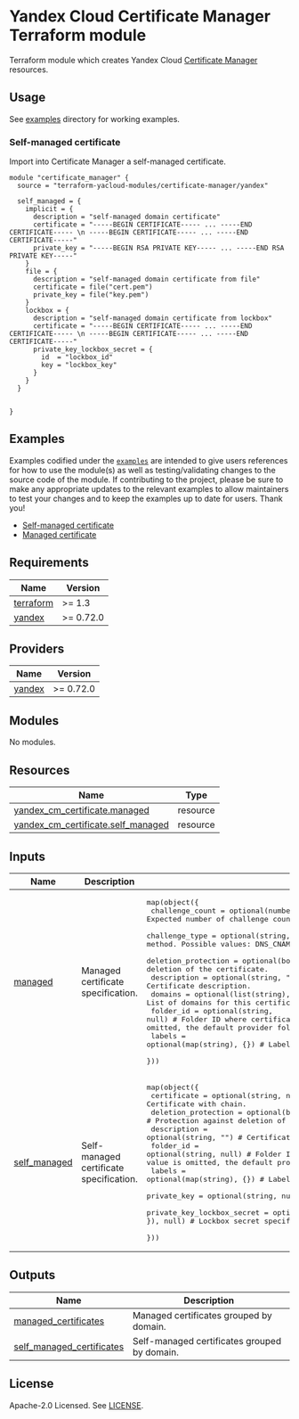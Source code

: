 # Yandex Cloud Certificate Manager Terraform module

Terraform module which creates Yandex Cloud [Certificate Manager](https://yandex.cloud/en/docs/certificate-manager/) resources.

## Usage

See [examples](https://github.com/terraform-yacloud-modules/terraform-yandex-certificate-manager/tree/main/examples) directory for working examples.

### Self-managed certificate

Import into Certificate Manager a self-managed certificate.

```hcl
module "certificate_manager" {
  source = "terraform-yacloud-modules/certificate-manager/yandex"

  self_managed = {
    implicit = {
      description = "self-managed domain certificate"
      certificate = "-----BEGIN CERTIFICATE----- ... -----END CERTIFICATE----- \n -----BEGIN CERTIFICATE----- ... -----END CERTIFICATE-----"
      private_key = "-----BEGIN RSA PRIVATE KEY----- ... -----END RSA PRIVATE KEY-----"
    }
    file = {
      description = "self-managed domain certificate from file"
      certificate = file("cert.pem")
      private_key = file("key.pem")
    }
    lockbox = {
      description = "self-managed domain certificate from lockbox"
      certificate = "-----BEGIN CERTIFICATE----- ... -----END CERTIFICATE----- \n -----BEGIN CERTIFICATE----- ... -----END CERTIFICATE-----"
      private_key_lockbox_secret = {
        id  = "lockbox_id"
        key = "lockbox_key"
      }
    }
  }
  
  
}
```

## Examples

Examples codified under
the [`examples`](https://github.com/terraform-yacloud-modules/terraform-yandex-module-template/tree/main/examples) are intended
to give users references for how to use the module(s) as well as testing/validating changes to the source code of the
module. If contributing to the project, please be sure to make any appropriate updates to the relevant examples to allow
maintainers to test your changes and to keep the examples up to date for users. Thank you!

- [Self-managed certificate](https://github.com/terraform-yacloud-modules/terraform-yandex-certificate-manager/tree/main/examples/self-managed)
- [Managed certificate](https://github.com/terraform-yacloud-modules/terraform-yandex-certificate-manager/tree/main/examples/managed)

<!-- BEGINNING OF PRE-COMMIT-TERRAFORM DOCS HOOK -->
## Requirements

| Name | Version |
|------|---------|
| <a name="requirement_terraform"></a> [terraform](#requirement\_terraform) | >= 1.3 |
| <a name="requirement_yandex"></a> [yandex](#requirement\_yandex) | >= 0.72.0 |

## Providers

| Name | Version |
|------|---------|
| <a name="provider_yandex"></a> [yandex](#provider\_yandex) | >= 0.72.0 |

## Modules

No modules.

## Resources

| Name | Type |
|------|------|
| [yandex_cm_certificate.managed](https://registry.terraform.io/providers/yandex-cloud/yandex/latest/docs/resources/cm_certificate) | resource |
| [yandex_cm_certificate.self_managed](https://registry.terraform.io/providers/yandex-cloud/yandex/latest/docs/resources/cm_certificate) | resource |

## Inputs

| Name | Description | Type | Default | Required |
|------|-------------|------|---------|:--------:|
| <a name="input_managed"></a> [managed](#input\_managed) | Managed certificate specification. | <pre>map(object({<br/>    challenge_count     = optional(number, 1)           # Expected number of challenge count needed to validate certificate.<br/>    challenge_type      = optional(string, "DNS_CNAME") # Domain owner-check method. Possible values: DNS_CNAME, DNS_TXT, HTTP<br/>    deletion_protection = optional(bool, false)         # Protection against deletion of the certificate.<br/>    description         = optional(string, "")          # Certificate description.<br/>    domains             = optional(list(string), [])    # List of domains for this certificate.<br/>    folder_id           = optional(string, null)        # Folder ID where certificate will be created. If value is omitted, the default provider folder is used.<br/>    labels              = optional(map(string), {})     # Labels to assign to this certificate.<br/>  }))</pre> | `{}` | no |
| <a name="input_self_managed"></a> [self\_managed](#input\_self\_managed) | Self-managed certificate specification. | <pre>map(object({<br/>    certificate                = optional(string, null)                                # Certificate with chain.<br/>    deletion_protection        = optional(bool, false)                                 # Protection against deletion of the certificate.<br/>    description                = optional(string, "")                                  # Certificate description.<br/>    folder_id                  = optional(string, null)                                # Folder ID where certificate will be created. If value is omitted, the default provider folder is used.<br/>    labels                     = optional(map(string), {})                             # Labels to assign to this certificate.<br/>    private_key                = optional(string, null)                                # Private key of certificate.<br/>    private_key_lockbox_secret = optional(object({ id = string, key = string }), null) # Lockbox secret specification for getting private key.<br/>  }))</pre> | `{}` | no |

## Outputs

| Name | Description |
|------|-------------|
| <a name="output_managed_certificates"></a> [managed\_certificates](#output\_managed\_certificates) | Managed certificates grouped by domain. |
| <a name="output_self_managed_certificates"></a> [self\_managed\_certificates](#output\_self\_managed\_certificates) | Self-managed certificates grouped by domain. |
<!-- END OF PRE-COMMIT-TERRAFORM DOCS HOOK -->

## License

Apache-2.0 Licensed.
See [LICENSE](https://github.com/terraform-yacloud-modules/terraform-yandex-module-template/blob/main/LICENSE).
